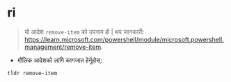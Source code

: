 # ri

> यो आदेश `remove-item` को उपनाम हो |
> थप जानकारी: <https://learn.microsoft.com/powershell/module/microsoft.powershell.management/remove-item>.

- मौलिक आदेशको लागि कागजात हेर्नुहोस्:

`tldr remove-item`
